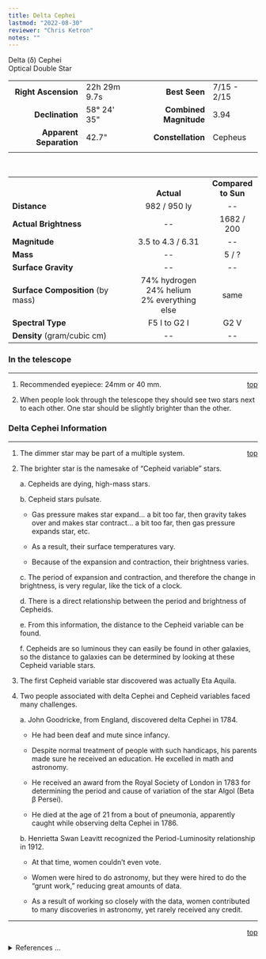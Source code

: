 ```yaml
---
title: Delta Cephei
lastmod: "2022-08-30"
reviewer: "Chris Ketron"
notes: ""
---
```


<script src="/js/whatsup.js"></script>
<script type="text/javascript">
	var objectName ="Delta Cephei"
	var objectDesc ="Optical Double Star<br/>in the Constellation<br/>Cepheus"
	var objectImage=""
</script>

<span style='float:right;'><div id=whatsup></div>

Delta (&delta;) Cephei  
Optical Double Star  

|   |   |   |   |
|--:|:--|--:|:--|
|**Right Ascension**|22h 29m 9.7s|**Best Seen**| 7/15 - 2/15 |
|**Declination**|58&deg; 24' 35"|**Combined Magnitude**| 3.94 |
|**Apparent Separation** | 42.7" |**Constellation**| Cepheus |
|   |   |   |   |

<br/>

|   |   |   |
|---|:---:|:---:|
|   | <br/>**Actual**| **Compared<br/>to Sun** |
|**Distance** | 982 / 950 ly | -- |
|**Actual Brightness** | -- | 1682 / 200 |
|**Magnitude** | 3.5 to 4.3 / 6.31 | -- |
|**Mass**	             | -- | 5 / ? |
|**Surface Gravity**	 | -- | -- |
|**Surface Composition** (by mass) |74% hydrogen<br/>24% helium<br/>2% everything else| same |
|**Spectral Type**       | F5 I to G2 I | G2 V | 
|**Density** (gram/cubic cm) | -- | -- | 

### In the telescope

---
<span style='float:right;'>[top](#)</span>

1.  Recommended eyepiece: 24mm or 40 mm.

2.  When people look through the telescope they should see two stars next to each other.  One star should be slightly brighter than the other.


### Delta Cephei Information

---
<span style='float:right;'>[top](#)</span>

1.  The dimmer star may be part of a multiple system.

2.  The brighter star is the namesake of “Cepheid variable” stars.

    a.  Cepheids are dying, high-mass stars.
 
    b.  Cepheid stars pulsate.

    - Gas pressure makes star expand... a bit too far, then gravity takes over and makes star contract... a bit too far, then gas pressure expands star, etc.

    - As a result, their surface temperatures vary.

    - Because of the expansion and contraction, their brightness varies.

    c.  The period of expansion and contraction, and therefore the change in brightness, is very regular, like the tick of a clock.

    d.  There is a direct relationship between the period and brightness of Cepheids.

    e.  From this information, the distance to the Cepheid variable can be found.

    f.  Cepheids are so luminous they can easily be found in other galaxies, so the distance to galaxies can be determined by looking at these Cepheid variable stars.

3.  The first Cepheid variable star discovered was actually Eta Aquila.  

4.  Two people associated with delta Cephei and Cepheid variables faced many challenges.

    a.  John Goodricke, from England, discovered delta Cephei in 1784.

    -  He had been deaf and mute since infancy.

    -  Despite normal treatment of people with such handicaps, his parents made sure he received an education.  He excelled in math and astronomy.

    -  He received an award from the Royal Society of London in 1783 for determining the period and cause of variation of the star Algol (Beta &beta; Persei).

    -  He died at the age of 21 from a bout of pneumonia, apparently caught while observing delta Cephei in 1786.

    b.	Henrietta Swan Leavitt recognized the Period-Luminosity relationship in 1912.

    -  At that time, women couldn’t even vote.

    -  Women were hired to do astronomy, but they were hired to do the “grunt work,” reducing great amounts of data.

    -  As a result of working so closely with the data, women contributed to  many discoveries in astronomy, yet rarely received any credit. 

---
<span style='float:right;'>[top](#)</span>
<br/>
<details>
<summary>References ...</summary>

|   |   |   | 
|---|---|---|
|**Item**|**Updated**|**Notes**| 
|Coordinates|2002-11-27|split the difference between the two, with Scott’s The Flamsteed Collection and SIMBAD|
|Combined Magnitude|2002-11-27|from Scott’s The Flamsteed Collection|
|Apparent Separation|2002-11-27|from coordinates from Flamsteed|
|Distance|2002-11-27|SIMBAD and Flamsteed|
|Actual Brightness|2002-11-27|Flamsteed|
|Magnitude|2002-11-27|Flamsteed and <http://www.astro.uiuc.edu/~kaler/sow/deltacep.html>|
|Mass|2002-11-27|<http://www.astro.uiuc.edu/~kaler/sow/deltacep.html>|
|Surface Gravity| -- |   |
|Surface Composition|2003-01-06|OK for all stars|
|Spectral Type|2002-11-27|SIMBAD and <http://www.astro.uiuc.edu/~kaler/sow/deltacep.html>|
|Density| -- |   |
|Other Information|2002-11-27|<http://www.astro.uiuc.edu/~kaler/sow/deltacep.html> and <http://www.aavso.org/vstar/vsotm/0900.stm> and <http://www.seds.org/~spider/spider/Vars/deltaCep.html> |
</details>

